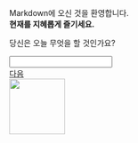 Markdown에 오신 것을 환영합니다.<br>
<strong>현재를 지혜롭게 즐기세요.</strong><br>
<p>당신은 오늘 무엇을 할 것인가요?</p>
<input type="text"/><br/>
<a href="https://daum.net">다음</a><br>
<img src="https://www.tattahome.com/en/cups/24063-le-creuset-cappuccino-cup-london-200-cherry-0843251105168.html" width="100px"/>
